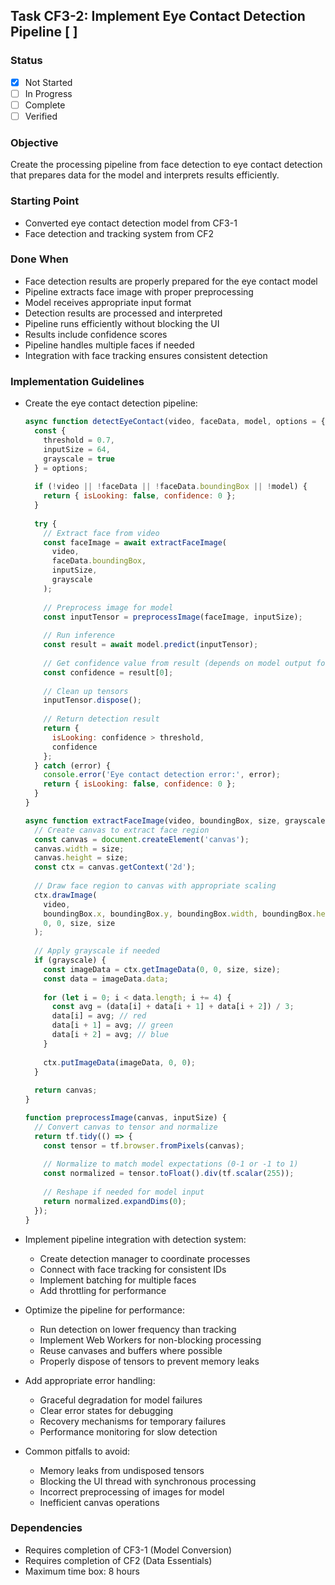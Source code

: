 ## Task CF3-2: Implement Eye Contact Detection Pipeline [ ]

### Status
- [x] Not Started
- [ ] In Progress
- [ ] Complete
- [ ] Verified

### Objective
Create the processing pipeline from face detection to eye contact detection that prepares data for the model and interprets results efficiently.

### Starting Point
- Converted eye contact detection model from CF3-1
- Face detection and tracking system from CF2

### Done When
- Face detection results are properly prepared for the eye contact model
- Pipeline extracts face image with proper preprocessing
- Model receives appropriate input format
- Detection results are processed and interpreted
- Pipeline runs efficiently without blocking the UI
- Results include confidence scores
- Pipeline handles multiple faces if needed
- Integration with face tracking ensures consistent detection

### Implementation Guidelines
- Create the eye contact detection pipeline:
  ```javascript
  async function detectEyeContact(video, faceData, model, options = {}) {
    const { 
      threshold = 0.7,
      inputSize = 64,
      grayscale = true 
    } = options;
    
    if (!video || !faceData || !faceData.boundingBox || !model) {
      return { isLooking: false, confidence: 0 };
    }
    
    try {
      // Extract face from video
      const faceImage = await extractFaceImage(
        video, 
        faceData.boundingBox, 
        inputSize,
        grayscale
      );
      
      // Preprocess image for model
      const inputTensor = preprocessImage(faceImage, inputSize);
      
      // Run inference
      const result = await model.predict(inputTensor);
      
      // Get confidence value from result (depends on model output format)
      const confidence = result[0];
      
      // Clean up tensors
      inputTensor.dispose();
      
      // Return detection result
      return {
        isLooking: confidence > threshold,
        confidence
      };
    } catch (error) {
      console.error('Eye contact detection error:', error);
      return { isLooking: false, confidence: 0 };
    }
  }
  
  async function extractFaceImage(video, boundingBox, size, grayscale) {
    // Create canvas to extract face region
    const canvas = document.createElement('canvas');
    canvas.width = size;
    canvas.height = size;
    const ctx = canvas.getContext('2d');
    
    // Draw face region to canvas with appropriate scaling
    ctx.drawImage(
      video,
      boundingBox.x, boundingBox.y, boundingBox.width, boundingBox.height,
      0, 0, size, size
    );
    
    // Apply grayscale if needed
    if (grayscale) {
      const imageData = ctx.getImageData(0, 0, size, size);
      const data = imageData.data;
      
      for (let i = 0; i < data.length; i += 4) {
        const avg = (data[i] + data[i + 1] + data[i + 2]) / 3;
        data[i] = avg; // red
        data[i + 1] = avg; // green
        data[i + 2] = avg; // blue
      }
      
      ctx.putImageData(imageData, 0, 0);
    }
    
    return canvas;
  }
  
  function preprocessImage(canvas, inputSize) {
    // Convert canvas to tensor and normalize
    return tf.tidy(() => {
      const tensor = tf.browser.fromPixels(canvas);
      
      // Normalize to match model expectations (0-1 or -1 to 1)
      const normalized = tensor.toFloat().div(tf.scalar(255));
      
      // Reshape if needed for model input
      return normalized.expandDims(0);
    });
  }
  ```

- Implement pipeline integration with detection system:
  - Create detection manager to coordinate processes
  - Connect with face tracking for consistent IDs
  - Implement batching for multiple faces
  - Add throttling for performance

- Optimize the pipeline for performance:
  - Run detection on lower frequency than tracking
  - Implement Web Workers for non-blocking processing
  - Reuse canvases and buffers where possible
  - Properly dispose of tensors to prevent memory leaks

- Add appropriate error handling:
  - Graceful degradation for model failures
  - Clear error states for debugging
  - Recovery mechanisms for temporary failures
  - Performance monitoring for slow detection

- Common pitfalls to avoid:
  - Memory leaks from undisposed tensors
  - Blocking the UI thread with synchronous processing
  - Incorrect preprocessing of images for model
  - Inefficient canvas operations

### Dependencies
- Requires completion of CF3-1 (Model Conversion)
- Requires completion of CF2 (Data Essentials)
- Maximum time box: 8 hours